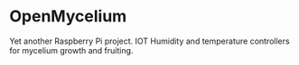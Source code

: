 # OpenMycelium
Yet another Raspberry Pi project. IOT Humidity and temperature controllers for mycelium growth and fruiting.
